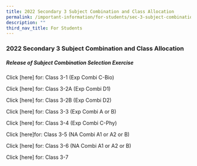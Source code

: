 ```yaml
---
title: 2022 Secondary 3 Subject Combination and Class Allocation
permalink: /important-information/for-students/sec-3-subject-combination/
description: ""
third_nav_title: For Students
---
```

### **2022 Secondary 3 Subject Combination and Class Allocation**
##### **Release of Subject Combination Selection Exercise**

Click [here] for: Class 3-1 (Exp Combi C-Bio)

Click [here] for: Class 3-2A (Exp Combi D1)

Click [here] for: Class 3-2B (Exp Combi D2)

Click [here] for: Class 3-3 (Exp Combi A or B)

Click [here] for: Class 3-4 (Exp Combi C-Phy)

Click [here]for: Class 3-5 (NA Combi A1 or A2 or B)

Click [here] for: Class 3-6 (NA Combi A1 or A2 or B)

Click [here] for: Class 3-7

